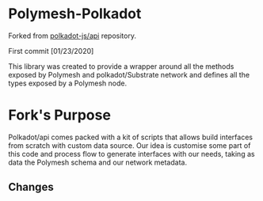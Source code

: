 # Polymesh-Polkadot

Forked from [polkadot-js/api](https://github.com/polkadot-js/api) repository.

First commit [01/23/2020]

This library was created to provide a wrapper around all the methods exposed by Polymesh and polkadot/Substrate network and defines all the types exposed by a Polymesh node.

# Fork's Purpose

Polkadot/api comes packed with a kit of scripts that allows build interfaces from scratch with custom data source.
Our idea is customise some part of this code and process flow to generate interfaces with our needs, taking as data the Polymesh schema and our network metadata.

## Changes
